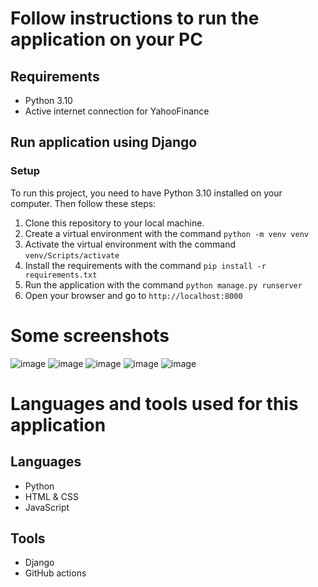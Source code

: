 # Follow instructions to run the application on your PC

## Requirements
- Python 3.10
- Active internet connection for YahooFinance

## Run application using Django
### Setup

To run this project, you need to have Python 3.10 installed on your computer. Then follow these steps:

1. Clone this repository to your local machine.
2. Create a virtual environment with the command `python -m venv venv`
3. Activate the virtual environment with the command `venv/Scripts/activate`
4. Install the requirements with the command `pip install -r requirements.txt`
5. Run the application with the command `python manage.py runserver`
6. Open your browser and go to `http://localhost:8000`

# Some screenshots
![image](https://github.com/ziyanoffl/stock_project/assets/86348725/8e79431b-9541-4687-850e-edd81454189d)
![image](https://github.com/ziyanoffl/stock_project/assets/86348725/ca8e37cf-67a6-48f3-895c-fd1967c725a4)
![image](https://github.com/ziyanoffl/stock_project/assets/86348725/834678ce-1625-4543-ae1d-8069070ef168)
![image](https://github.com/ziyanoffl/stock_project/assets/86348725/fd31ef8f-c9d7-4ec3-a373-03136fe36529)
![image](https://github.com/ziyanoffl/stock_project/assets/86348725/fbab0405-0253-4f91-bbe0-f2dc8f0a6a82)



# Languages and tools used for this application
## Languages
- Python
- HTML & CSS
- JavaScript

## Tools
- Django
- GitHub actions
